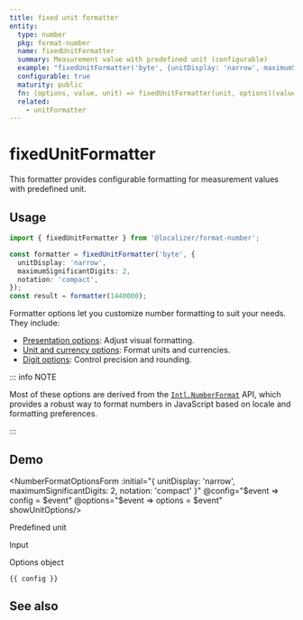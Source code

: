 ```yaml
---
title: fixed unit formatter
entity:
  type: number
  pkg: format-number
  name: fixedUnitFormatter
  summary: Measurement value with predefined unit (configurable)
  example: "fixedUnitFormatter('byte', {unitDisplay: 'narrow', maximumSignificantDigits: 2, notation: 'compact'})(1440000)"
  configurable: true
  maturity: public
  fn: (options, value, unit) => fixedUnitFormatter(unit, options)(value)
  related:
    - unitFormatter
---
```


# fixedUnitFormatter <Package name="format-number"/>

This formatter provides configurable formatting for measurement values with predefined unit.

## Usage

```typescript twoslash
import { fixedUnitFormatter } from '@localizer/format-number';

const formatter = fixedUnitFormatter('byte', {
  unitDisplay: 'narrow',
  maximumSignificantDigits: 2,
  notation: 'compact',
});
const result = formatter(1440000);
```

Formatter options let you customize number formatting to suit your needs. They include:

- [Presentation options](./options/presentation-options.md): Adjust visual formatting.
- [Unit and currency options](./options/unit-and-currency-options.md): Format units and currencies.
- [Digit options](./options/digit-options.md): Control precision and rounding.

::: info NOTE

Most of these options are derived from the [`Intl.NumberFormat`](https://developer.mozilla.org/en-US/docs/Web/JavaScript/Reference/Global_Objects/Intl/NumberFormat/NumberFormat) API, which provides a robust way to format numbers in JavaScript based on locale and formatting preferences.

:::

## Demo

<script setup>
  import { ref, computed, watch } from 'vue';
  import { NForm, NFormItem } from 'naive-ui/es/form';
  import { NInputNumber } from 'naive-ui/es/input-number';
  import { NSelect } from 'naive-ui/es/select';
  import { NDivider } from 'naive-ui/es/divider';
  import { NCollapse, NCollapseItem } from 'naive-ui/es/collapse';
  import NumberFormatOptionsForm from './NumberFormatOptionsForm.vue';

  const value = ref(1440000);
  const config = ref();
  const options = ref({});

  const unitNom = ref('byte');
  const unitDen = ref();

  const unitOptions = Intl.supportedValuesOf('unit').map(unit => ({label: `${unit}`, value: unit}));
  const unit = computed(() => {
    if (!unitDen.value) {
      return unitNom.value;
    } else {
      return unitNom.value + '-per-' + unitDen.value;
    }
  })

</script>

<EntityDemo :args="[options, value, unit]">

<NumberFormatOptionsForm :initial="{ unitDisplay: 'narrow', maximumSignificantDigits: 2, notation: 'compact' }" @config="$event => config = $event" @options="$event => options = $event" showUnitOptions/>

<NDivider title-placement="left">Predefined unit</NDivider>
<NFormItem label="Unit (nominator)"><NSelect filterable v-model:value="unitNom" :options="unitOptions"/></NFormItem>
<NFormItem label="Unit (denominator)"><NSelect clearable filterable v-model:value="unitDen" :options="unitOptions"/></NFormItem>

<NDivider title-placement="left">Input</NDivider>
<NFormItem label="Value"><NInputNumber clearable v-model:value="value" /></NFormItem>

<NDivider title-placement="left">Options object</NDivider>

```-vue
{{ config }}
```

</EntityDemo>

## See also

<Entities />

